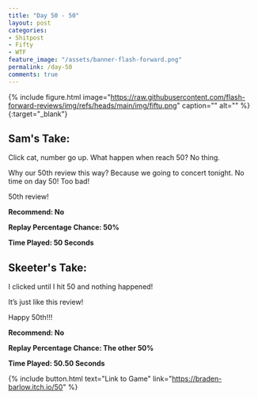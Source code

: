 ```yaml
---
title: "Day 50 - 50"
layout: post
categories:
- Shitpost
- Fifty
- WTF
feature_image: "/assets/banner-flash-forward.png"
permalink: /day-50
comments: true
---
```


{% include figure.html image="https://raw.githubusercontent.com/flash-forward-reviews/img/refs/heads/main/img/fiftu.png" caption="" alt="" %}
{:target="_blank"}

## Sam's Take:

 Click cat, number go up. What happen when reach 50? No thing.

Why our 50th review this way? Because we going to concert tonight. No time on day 50! Too bad!

50th review!

**Recommend: No**

**Replay Percentage Chance: 50%**

**Time Played: 50 Seconds**

## Skeeter's Take:

I clicked until I hit 50 and nothing happened!

It’s just like this review!

Happy 50th!!!

**Recommend: No** 

**Replay Percentage Chance: The other 50%**

**Time Played: 50.50 Seconds**

{% include button.html text="Link to Game" link="https://braden-barlow.itch.io/50" %}